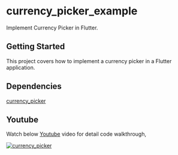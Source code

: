 # currency_picker_example

Implement Currency Picker in Flutter.

## Getting Started

This project covers how to implement a currency picker in a Flutter application.

## Dependencies

[currency_picker](https://pub.dev/packages/currency_picker)

## Youtube

Watch below [Youtube](https://www.youtube.com/watch?v=3PPQVhl23zg) video for detail code walkthrough,

[![currency_picker](https://img.youtube.com/vi/3PPQVhl23zg/0.jpg)](https://www.youtube.com/watch?v=3PPQVhl23zg)
